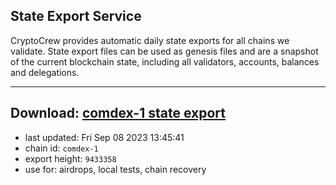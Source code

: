 ## State Export Service
CryptoCrew provides automatic daily state exports for all chains we validate. State export files can be used as genesis files and are a snapshot of the current blockchain state, including all validators, accounts, balances and delegations.

---
**Download: [comdex-1 state export](https://dl.ccvalidators.com/SERVICE/comdex/comdex-1_export_9433358.json)**
---

- last updated: Fri Sep 08 2023 13:45:41
- chain id: `comdex-1`
- export height: `9433358`
- use for: airdrops, local tests, chain recovery
